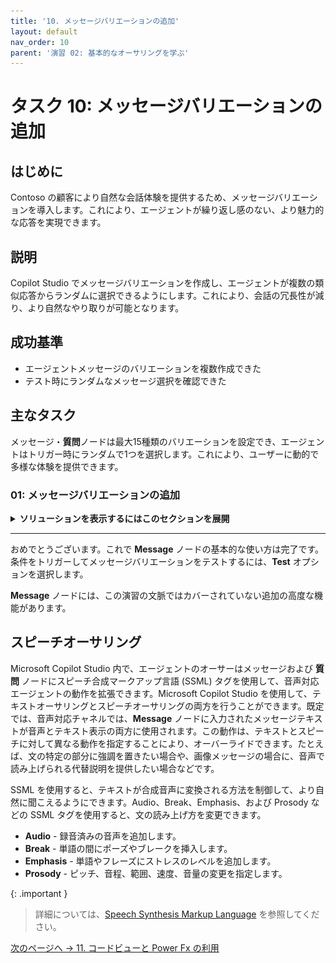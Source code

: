 ```yaml
---
title: '10. メッセージバリエーションの追加'
layout: default
nav_order: 10
parent: '演習 02: 基本的なオーサリングを学ぶ'
---
```


# タスク 10: メッセージバリエーションの追加

## はじめに

Contoso の顧客により自然な会話体験を提供するため、メッセージバリエーションを導入します。これにより、エージェントが繰り返し感のない、より魅力的な応答を実現できます。

## 説明

Copilot Studio でメッセージバリエーションを作成し、エージェントが複数の類似応答からランダムに選択できるようにします。これにより、会話の冗長性が減り、より自然なやり取りが可能となります。

## 成功基準

- エージェントメッセージのバリエーションを複数作成できた
- テスト時にランダムなメッセージ選択を確認できた

## 主なタスク

メッセージ・**質問**ノードは最大15種類のバリエーションを設定でき、エージェントはトリガー時にランダムで1つを選択します。これにより、ユーザーに動的で多様な体験を提供できます。

### 01: メッセージバリエーションの追加

<details markdown="block"> 
  <summary><strong>ソリューションを表示するにはこのセクションを展開</strong></summary> 

このタスクでは、既存ノードに **Message variation** を追加します。

1. **Check Order Status** キャンバスを進み、**Check** 条件分岐下の **Message** ノードを選択します。

1. **Add** を選択し、**Message variation** を選択します。

	![jzaiyxau.jpg](../../media/jzaiyxau.jpg)

1. エージェントが使うメッセージバリエーションを追加します:

	```
	Sure thing. Give me a moment to check on that.
	```

1. **Update** 条件パス下の **Message** ノードにもバリエーションを追加します:

	```
	I'll get that updated right away.
	```

1. トピックを保存するために、キャンバスの右上にある **Save** を選択します。

</details>

---

おめでとうございます。これで **Message** ノードの基本的な使い方は完了です。条件をトリガーしてメッセージバリエーションをテストするには、**Test** オプションを選択します。

**Message** ノードには、この演習の文脈ではカバーされていない追加の高度な機能があります。



## スピーチオーサリング

Microsoft Copilot Studio 内で、エージェントのオーサーはメッセージおよび **質問** ノードにスピーチ合成マークアップ言語 (SSML) タグを使用して、音声対応エージェントの動作を拡張できます。Microsoft Copilot Studio を使用して、テキストオーサリングとスピーチオーサリングの両方を行うことができます。既定では、音声対応チャネルでは、**Message** ノードに入力されたメッセージテキストが音声とテキスト表示の両方に使用されます。この動作は、テキストとスピーチに対して異なる動作を指定することにより、オーバーライドできます。たとえば、文の特定の部分に強調を置きたい場合や、画像メッセージの場合に、音声で読み上げられる代替説明を提供したい場合などです。

SSML を使用すると、テキストが合成音声に変換される方法を制御して、より自然に聞こえるようにできます。Audio、Break、Emphasis、および Prosody などの SSML タグを使用すると、文の読み上げ方を変更できます。

- **Audio** - 録音済みの音声を追加します。
- **Break** - 単語の間にポーズやブレークを挿入します。
- **Emphasis** - 単語やフレーズにストレスのレベルを追加します。
- **Prosody** - ピッチ、音程、範囲、速度、音量の変更を指定します。

{: .important }
> 詳細については、[Speech Synthesis Markup Language](https://learn.microsoft.com/en-us/azure/cognitive-services/speech-service/speech-synthesis-markup/) を参照してください。

[次のページへ → 11. コードビューと Power Fx の利用](0211.md)
